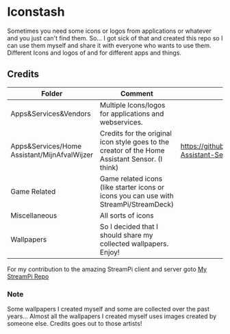 # Iconstash
Sometimes you need some icons or logos from applications or whatever and you just can't find them.
So... I got sick of that and created this repo so I can use them myself and share it with everyone who wants to use them.
Different Icons and logos of and for different apps and things.

## Credits

Folder|Comment|url
-|-|-
Apps&Services&Vendors|Multiple Icons/logos for applications and webservices.|
Apps&Services/Home Assistant/MijnAfvalWijzer|Credits for the original icon style goes to the creator of the Home Assistant Sensor. (I think)|https://github.com/pippyn/Home-Assistant-Sensor-Afvalbeheer
Game Related|Game related icons (like starter icons or icons you can use with StreamPi/StreamDeck)|
Miscellaneous|All sorts of icons|
Wallpapers|So I decided that I should share my collected wallpapers. Enjoy!|

For my contribution to the amazing StreamPi client and server goto [My StreamPi Repo](https://github.com/MrTheoW/StreamPi)


### Note
Some wallpapers I created myself and some are collected over the past years... 
Almost all the wallpapers I created myself uses images created by someone else.
Credits goes out to those artists!
